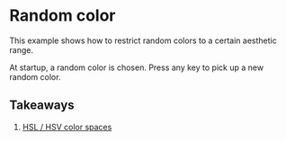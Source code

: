 # Random color

This example shows how to restrict random colors to a certain aesthetic range.

At startup, a random color is chosen. Press any key to pick up a new random color.

## Takeaways

1. [HSL / HSV color spaces](https://en.wikipedia.org/wiki/HSL_and_HSV)

